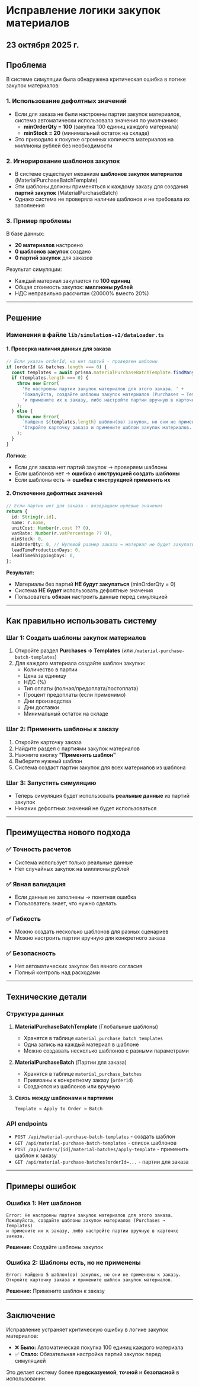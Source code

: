 # Исправление логики закупок материалов
## 23 октября 2025 г.

## Проблема

В системе симуляции была обнаружена критическая ошибка в логике закупок материалов:

### 1. **Использование дефолтных значений**
   - Если для заказа не были настроены партии закупок материалов, система автоматически использовала значения по умолчанию:
     - **minOrderQty = 100** (закупка 100 единиц каждого материала)
     - **minStock = 20** (минимальный остаток на складе)
   - Это приводило к покупке огромных количеств материалов на миллионы рублей без необходимости

### 2. **Игнорирование шаблонов закупок**
   - В системе существует механизм **шаблонов закупок материалов** (MaterialPurchaseBatchTemplate)
   - Эти шаблоны должны применяться к каждому заказу для создания **партий закупок** (MaterialPurchaseBatch)
   - Однако система не проверяла наличие шаблонов и не требовала их заполнения

### 3. **Пример проблемы**
В базе данных:
- **20 материалов** настроено
- **0 шаблонов закупок** создано
- **0 партий закупок** для заказов

Результат симуляции:
- Каждый материал закупается по **100 единиц**
- Общая стоимость закупок: **миллионы рублей**
- НДС неправильно рассчитан (20000% вместо 20%)

---

## Решение

### Изменения в файле `lib/simulation-v2/dataLoader.ts`

#### **1. Проверка наличия данных для заказа**
```typescript
// Если указан orderId, но нет партий - проверяем шаблоны
if (orderId && batches.length === 0) {
  const templates = await prisma.materialPurchaseBatchTemplate.findMany();
  if (templates.length === 0) {
    throw new Error(
      'Не настроены партии закупок материалов для этого заказа. ' +
      'Пожалуйста, создайте шаблоны закупок материалов (Purchases → Templates) ' +
      'и примените их к заказу, либо настройте партии вручную в карточке заказа.'
    );
  } else {
    throw new Error(
      `Найдено ${templates.length} шаблон(ов) закупок, но они не применены к заказу. ` +
      'Откройте карточку заказа и примените шаблон закупок материалов.'
    );
  }
}
```

**Логика:**
- Если для заказа нет партий закупок → проверяем шаблоны
- Если шаблонов нет → **ошибка с инструкцией создать шаблоны**
- Если шаблоны есть → **ошибка с инструкцией применить их**

#### **2. Отключение дефолтных значений**
```typescript
// Если партии нет для заказа - возвращаем нулевые значения
return {
  id: String(r.id),
  name: r.name,
  unitCost: Number(r.cost ?? 0),
  vatRate: Number(r.vatPercentage ?? 0),
  minStock: 0,
  minOrderQty: 0, // Нулевой размер заказа = материал не будет закупаться
  leadTimeProductionDays: 0,
  leadTimeShippingDays: 0,
};
```

**Результат:**
- Материалы без партий **НЕ будут закупаться** (minOrderQty = 0)
- Система **НЕ будет** использовать дефолтные значения
- Пользователь **обязан** настроить данные перед симуляцией

---

## Как правильно использовать систему

### Шаг 1: Создать шаблоны закупок материалов
1. Откройте раздел **Purchases → Templates** (или `/material-purchase-batch-templates`)
2. Для каждого материала создайте шаблон закупки:
   - Количество в партии
   - Цена за единицу
   - НДС (%)
   - Тип оплаты (полная/предоплата/постоплата)
   - Процент предоплаты (если применимо)
   - Дни производства
   - Дни доставки
   - Минимальный остаток на складе

### Шаг 2: Применить шаблоны к заказу
1. Откройте карточку заказа
2. Найдите раздел с партиями закупок материалов
3. Нажмите кнопку **"Применить шаблон"**
4. Выберите нужный шаблон
5. Система создаст партии закупок для всех материалов из шаблона

### Шаг 3: Запустить симуляцию
- Теперь симуляция будет использовать **реальные данные** из партий закупок
- Никаких дефолтных значений не будет использоваться

---

## Преимущества нового подхода

### ✅ **Точность расчетов**
- Система использует только реальные данные
- Нет случайных закупок на миллионы рублей

### ✅ **Явная валидация**
- Если данные не заполнены → понятная ошибка
- Пользователь знает, что нужно сделать

### ✅ **Гибкость**
- Можно создать несколько шаблонов для разных сценариев
- Можно настроить партии вручную для конкретного заказа

### ✅ **Безопасность**
- Нет автоматических закупок без явного согласия
- Полный контроль над расходами

---

## Технические детали

### Структура данных

1. **MaterialPurchaseBatchTemplate** (Глобальные шаблоны)
   - Хранятся в таблице `material_purchase_batch_templates`
   - Одна запись на каждый материал в шаблоне
   - Можно создавать несколько шаблонов с разными параметрами

2. **MaterialPurchaseBatch** (Партии для заказа)
   - Хранятся в таблице `material_purchase_batches`
   - Привязаны к конкретному заказу (`orderId`)
   - Создаются из шаблонов или вручную

3. **Связь между шаблонами и партиями**
   ```
   Template → Apply to Order → Batch
   ```

### API endpoints

- `POST /api/material-purchase-batch-templates` - создать шаблон
- `GET /api/material-purchase-batch-templates` - список шаблонов
- `POST /api/orders/[id]/material-batches/apply-template` - применить шаблон к заказу
- `GET /api/material-purchase-batches?orderId=...` - партии для заказа

---

## Примеры ошибок

### Ошибка 1: Нет шаблонов
```
Error: Не настроены партии закупок материалов для этого заказа.
Пожалуйста, создайте шаблоны закупок материалов (Purchases → Templates)
и примените их к заказу, либо настройте партии вручную в карточке заказа.
```

**Решение:** Создайте шаблоны закупок

### Ошибка 2: Шаблоны есть, но не применены
```
Error: Найдено 5 шаблон(ов) закупок, но они не применены к заказу.
Откройте карточку заказа и примените шаблон закупок материалов.
```

**Решение:** Примените шаблон к заказу

---

## Заключение

Исправление устраняет критическую ошибку в логике закупок материалов:
- ❌ **Было:** Автоматическая покупка 100 единиц каждого материала
- ✅ **Стало:** Обязательная настройка партий закупок перед симуляцией

Это делает систему более **предсказуемой**, **точной** и **безопасной** в использовании.
